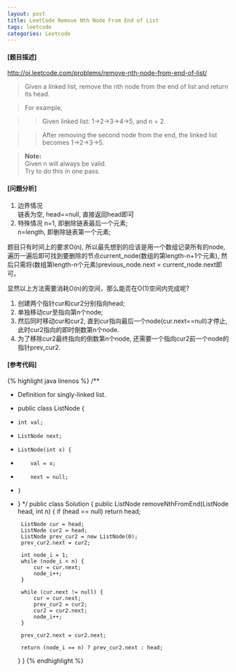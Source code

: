 ```yaml
---
layout: post
title: LeetCode Remove Nth Node From End of List
tags: leetcode
categories: Leetcode
---
```

#### [题目描述]
<http://oj.leetcode.com/problems/remove-nth-node-from-end-of-list/>
>Given a linked list, remove the nth node from the end of list and return its head.

>For example,

>>   Given linked list: 1->2->3->4->5, and n = 2.

>>   After removing the second node from the end, the linked list becomes 1->2->3->5.

>**Note:**  
>Given n will always be valid.  
>Try to do this in one pass.

#### [问题分析]
1. 边界情况  
链表为空, head==null, 直接返回head即可
2. 特殊情况
n=1, 即删除链表最后一个元素;  
n=length, 即删除链表第一个元素;  


题目只有时间上的要求O(n), 所以最先想到的应该是用一个数组记录所有的node, 遍历一遍后即可找到要删除的节点current_node(数组的第length-n+1个元素), 然后只需将(数组第length-n个元素)previous_node.next = current_node.next即可。  


显然以上方法需要消耗O(n)的空间，那么能否在O(1)空间内完成呢?  


1. 创建两个指针cur和cur2分别指向head;  
2. 单独移动cur至指向第n个node;
3. 然后同时移动cur和cur2, 直到cur指向最后一个node(cur.next==null)才停止, 此时cur2指向的即时倒数第n个node.
4. 为了移除cur2最终指向的倒数第n个node, 还需要一个指向cur2前一个node的指针prev_cur2.

#### [参考代码]
{% highlight java linenos %}
/**
 * Definition for singly-linked list.
 * public class ListNode {
 *     int val;
 *     ListNode next;
 *     ListNode(int x) {
 *         val = x;
 *         next = null;
 *     }
 * }
 */
public class Solution {
    public ListNode removeNthFromEnd(ListNode head, int n) {
        if (head == null) return head;
        
        ListNode cur = head;
        ListNode cur2 = head;
        ListNode prev_cur2 = new ListNode(0);
        prev_cur2.next = cur2;
        
        int node_i = 1;
        while (node_i < n) {
            cur = cur.next;
            node_i++;
        }
        
        while (cur.next != null) {
            cur = cur.next;
            prev_cur2 = cur2;
            cur2 = cur2.next;
            node_i++;
        }
        
        prev_cur2.next = cur2.next;
        
        return (node_i == n) ? prev_cur2.next : head;
    }
}
{% endhighlight %}